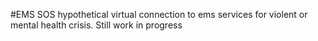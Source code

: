 #EMS SOS hypothetical virtual connection to ems services for violent or mental health crisis. Still work in progress 
